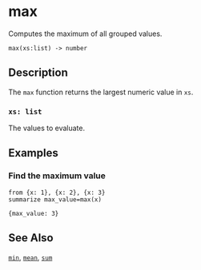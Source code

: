 # max

Computes the maximum of all grouped values.

```tql
max(xs:list) -> number
```

## Description

The `max` function returns the largest numeric value in `xs`.

### `xs: list`

The values to evaluate.

## Examples

### Find the maximum value

```tql
from {x: 1}, {x: 2}, {x: 3}
summarize max_value=max(x)
```

```tql
{max_value: 3}
```

## See Also

[`min`](min.md), [`mean`](mean.md), [`sum`](sum.md)
